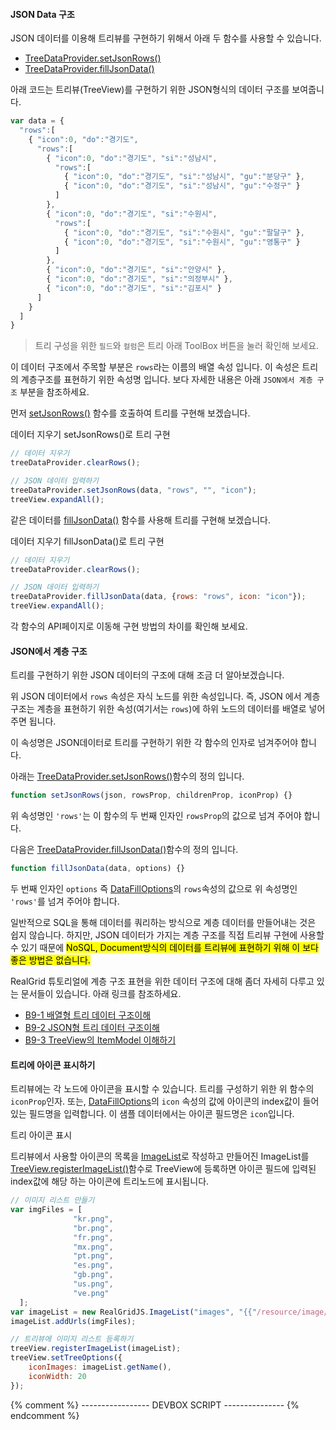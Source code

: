 
#### JSON Data 구조

JSON 데이터를 이용해 트리뷰를 구현하기 위해서 아래 두 함수를 사용할 수 있습니다.

- [TreeDataProvider.setJsonRows()](http://help.realgrid.com/api/TreeDataProvider/setJsonRows/)
- [TreeDataProvider.fillJsonData()](http://help.realgrid.com/api/TreeDataProvider/fillJsonData/)

아래 코드는 트리뷰(TreeView)를 구현하기 위한 JSON형식의 데이터 구조를 보여줍니다.

```js
var data = {
  "rows":[
    { "icon":0, "do":"경기도",
      "rows":[
        { "icon":0, "do":"경기도", "si":"성남시",
          "rows":[
            { "icon":0, "do":"경기도", "si":"성남시", "gu":"분당구" },
            { "icon":0, "do":"경기도", "si":"성남시", "gu":"수정구" }
          ]
        },
        { "icon":0, "do":"경기도", "si":"수원시",
          "rows":[
            { "icon":0, "do":"경기도", "si":"수원시", "gu":"팔달구" },
            { "icon":0, "do":"경기도", "si":"수원시", "gu":"영통구" }
          ]
        },
        { "icon":0, "do":"경기도", "si":"안양시" },
        { "icon":0, "do":"경기도", "si":"의정부시" },
        { "icon":0, "do":"경기도", "si":"김포시" }
      ]
    }
  ]
}
```

> 트리 구성을 위한 `필드`와 `컬럼`은 트리 아래 ToolBox 버튼을 눌러 확인해 보세요.

이 데이터 구조에서 주목할 부분은 `rows`라는 이름의 배열 속성 입니다.
이 속성은 트리의 계층구조를 표현하기 위한 속성명 입니다.
보다 자세한 내용은 아래 `JSON에서 계층 구조` 부분을 참조하세요.

먼저 [setJsonRows()](http://help.realgrid.com/api/TreeDataProvider/setJsonRows/)
함수를 호출하여 트리를 구현해 보겠습니다.

<a class="btn primary small round lowercase clearRows">데이터 지우기</a>
<a class="btn primary small round lowercase" id="setJsonRows">setJsonRows()로 트리 구현</a>

```js
// 데이터 지우기
treeDataProvider.clearRows();

// JSON 데이터 입력하기
treeDataProvider.setJsonRows(data, "rows", "", "icon");
treeView.expandAll();
```

같은 데이터를 [fillJsonData()](http://help.realgrid.com/api/TreeDataProvider/fillJsonData/)
함수를 사용해 트리를 구현해 보겠습니다.

<a class="btn primary small round lowercase clearRows">데이터 지우기</a>
<a class="btn primary small round lowercase" id="fillJsonData">fillJsonData()로 트리 구현</a>

```js
// 데이터 지우기
treeDataProvider.clearRows();

// JSON 데이터 입력하기
treeDataProvider.fillJsonData(data, {rows: "rows", icon: "icon"});
treeView.expandAll();
```
각 함수의 API페이지로 이동해 구현 방법의 차이를 확인해 보세요.

#### JSON에서 계층 구조

트리를 구현하기 위한 JSON 데이터의 구조에 대해 조금 더 알아보겠습니다.

위 JSON 데이터에서 `rows` 속성은 자식 노드를 위한 속성입니다. 즉, JSON 에서 계층 구조는
계층을 표현하기 위한 속성(여기서는 `rows`)에 하위 노드의 데이터를 배열로 넣어주면 됩니다.

이 속성명은 JSON데이터로 트리를 구현하기 위한 각 함수의 인자로 넘겨주어야 합니다.

아래는 [TreeDataProvider.setJsonRows()](http://help.realgrid.com/api/TreeDataProvider/setJsonRows/)함수의 정의 입니다.

```js
function setJsonRows(json, rowsProp, childrenProp, iconProp) {}
```

위 속성명인 `'rows'`는 이 함수의 두 번째 인자인 `rowsProp`의 값으로 넘겨 주어야 합니다.


다음은 [TreeDataProvider.fillJsonData()](http://help.realgrid.com/api/TreeDataProvider/fillJsonData/)함수의 정의 입니다.

```js
function fillJsonData(data, options) {}
```

두 번째 인자인 `options` 즉 [DataFillOptions](http://help.realgrid.com/api/types/DataFillOptions/)의
`rows`속성의 값으로 위 속성명인 `'rows'`를 넘겨 주어야 합니다.

일반적으로 SQL을 통해 데이터를 쿼리하는 방식으로 계층 데이터를 만들어내는 것은 쉽지 않습니다. 하지만,
JSON 데이터가 가지는 계층 구조를 직접 트리뷰 구현에 사용할 수 있기 때문에 <mark>NoSQL,
Document방식의 데이터를 트리뷰에 표현하기 위해 이 보다 좋은 방법은 없습니다.</mark>

RealGrid 튜토리얼에 계층 구조 표현을 위한 데이터 구조에 대해 좀더 자세히 다루고 있는 문서들이 있습니다. 아래 링크를 참조하세요.

  - [B9-1 배열형 트리 데이터 구조이해](http://help.realgrid.com/tutorial/b9-1/)
  - [B9-2 JSON형 트리 데이터 구조이해](http://help.realgrid.com/tutorial/b9-2/)
  - [B9-3 TreeView의 ItemModel 이해하기](http://help.realgrid.com/tutorial/b9-3/)

#### 트리에 아이콘 표시하기

트리뷰에는 각 노드에 아이콘을 표시할 수 있습니다. 트리를 구성하기 위한 위 함수의 `iconProp`인자.
또는, [DataFillOptions](http://help.realgrid.com/api/types/DataFillOptions/)의 `icon`
속성의 값에 아이콘의 index값이 들어 있는 필드명을 입력합니다. 이 샘플 데이터에서는 아이콘 필드명은 `icon`입니다.

<a class="btn primary small round lowercase" id="setIcons">트리 아이콘 표시</a>

트리뷰에서 사용할 아이콘의 목록을 [ImageList](http://help.realgrid.com/api/features/Image%20List/)로 작성하고 만들어진 ImageList를
[TreeView.registerImageList()](http://help.realgrid.com/api/GridView/registerImageList/)함수로 TreeView에 등록하면 아이콘 필드에 입력된 index값에 해당 하는 아이콘에 트리노드에 표시됩니다.

```js
// 이미지 리스트 만들기
var imgFiles = [
              "kr.png",
              "br.png",
              "fr.png",
              "mx.png",
              "pt.png",
              "es.png",
              "gb.png",
              "us.png",
              "ve.png"
  ];
var imageList = new RealGridJS.ImageList("images", "{{"/resource/image/smallflag/" | prepend: site.baseurl}}");
imageList.addUrls(imgFiles);

// 트리뷰에 이미지 리스트 등록하기
treeView.registerImageList(imageList);
treeView.setTreeOptions({
    iconImages: imageList.getName(),
    iconWidth: 20
});
```

{% comment %} ----------------- DEVBOX SCRIPT --------------- {% endcomment %}
<script>
var data = {
  "rows":[
    { "icon":0, "do":"경기도",
      "rows":[
        { "icon":0, "do":"경기도", "si":"성남시",
          "rows":[
            { "icon":0, "do":"경기도", "si":"성남시", "gu":"분당구" },
            { "icon":0, "do":"경기도", "si":"성남시", "gu":"수정구" }
          ]
        },
        { "icon":0, "do":"경기도", "si":"수원시",
          "rows":[
            { "icon":0, "do":"경기도", "si":"수원시", "gu":"팔달구" },
            { "icon":0, "do":"경기도", "si":"수원시", "gu":"영통구" }
          ]
        },
        { "icon":0, "do":"경기도", "si":"안양시" },
        { "icon":0, "do":"경기도", "si":"의정부시" },
        { "icon":0, "do":"경기도", "si":"김포시" }
      ]
    }
  ]
}

$('#setJsonRows').click(function() {
  treeDataProvider.setJsonRows(data, "rows", "", "icon");
  treeView.expandAll();
});

$('#fillJsonData').click(function() {
  treeDataProvider.fillJsonData(data, {rows:"rows", icon:"icon"});
  treeView.expandAll();
});

$('.clearRows').click(function() {
  treeDataProvider.clearRows();
});

$('#setIcons').click(function() {
  var imgFiles = [
                "kr.png",
                "br.png",
                "fr.png",
                "mx.png",
                "pt.png",
                "es.png",
                "gb.png",
                "us.png",
                "ve.png"
    ];
  var imageList = new RealGridJS.ImageList("images", "{{"/resource/image/smallflag/" | prepend: site.baseurl}}");
  imageList.addUrls(imgFiles);

  treeView.registerImageList(imageList);

  treeView.setTreeOptions({
      iconImages: imageList.getName(),
      iconWidth: 20
  });
})



</script>
